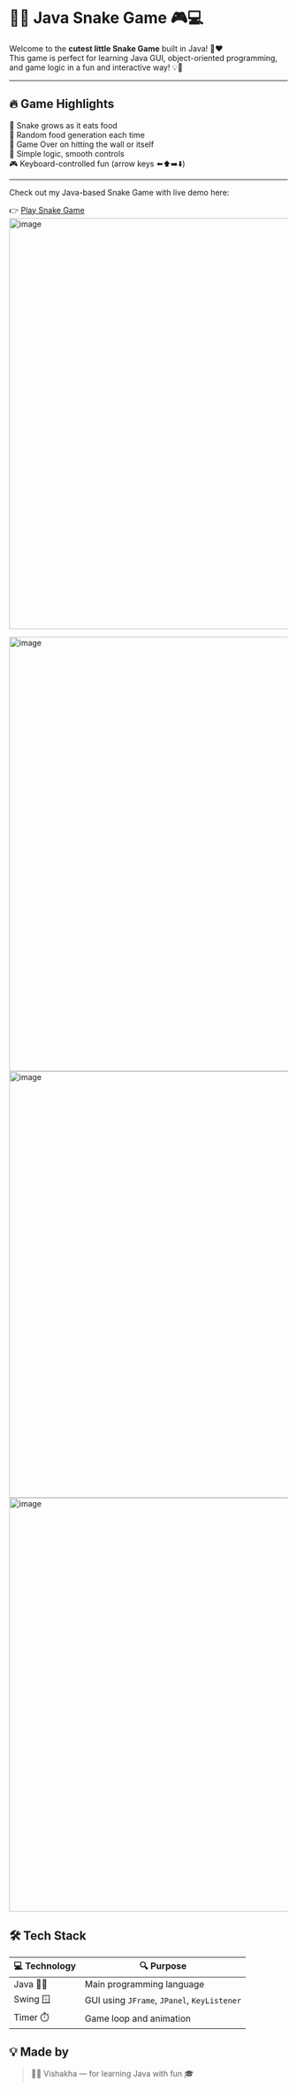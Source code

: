 # 🐍✨ Java Snake Game 🎮💻

Welcome to the **cutest little Snake Game** built in Java! 🐍❤️  
This game is perfect for learning Java GUI, object-oriented programming, and game logic in a fun and interactive way! 💡🎯

---

## 🔥 Game Highlights

🌟 Snake grows as it eats food  
🍎 Random food generation each time  
🚧 Game Over on hitting the wall or itself  
🧠 Simple logic, smooth controls  
🎮 Keyboard-controlled fun (arrow keys ⬅️⬆️➡️⬇️)

---
Check out my Java-based Snake Game with live demo here:

👉 [Play Snake Game](https://vishakhabtcsai26.github.io/JavaprojectSnakeGame/)
<img width="985" height="743" alt="image" src="https://github.com/user-attachments/assets/8ad37f34-573e-4adb-99a3-2bd5c32c82d3" />

<img width="979" height="785" alt="image" src="https://github.com/user-attachments/assets/c4350151-d0de-4a83-be52-15e4dce356ed" />

<img width="1001" height="771" alt="image" src="https://github.com/user-attachments/assets/1904efc0-ab61-4d2a-841b-3b0e665e83e2" />

<img width="992" height="748" alt="image" src="https://github.com/user-attachments/assets/352bfb80-7c38-449c-a9c2-43530810233b" />





## 🛠️ Tech Stack

| 💻 Technology | 🔍 Purpose                 |
|--------------|---------------------------|
| Java 🧑‍💻       | Main programming language |
| Swing 🪟       | GUI using `JFrame`, `JPanel`, `KeyListener` |
| Timer ⏱️       | Game loop and animation   |

## 💡 Made by

> 👩‍💻 Vishakha — for learning Java with fun 🎓


